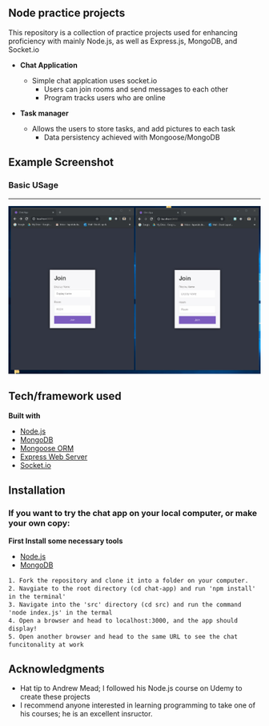 ## Node practice projects

This repository is a collection of practice projects used for enhancing proficiency with mainly Node.js, as well as Express.js, MongoDB, and Socket.io

* **Chat Application** 
  - Simple chat applcation uses socket.io
    - Users can join rooms and send messages to each other
    - Program tracks users who are online

* **Task manager** 
  - Allows the users to store tasks, and add pictures to each task
    - Data persistency achieved with Mongoose/MongoDB

## Example Screenshot

### Basic USage
***

![Chat app](./chat.gif)

## Tech/framework used

<b>Built with</b>
- [Node.js](https://nodejs.org/en/)
- [MongoDB](https://www.mongodb.com/)
- [Mongoose ORM](https://mongoosejs.com/)
- [Express Web Server](https://expressjs.com/)
- [Socket.io](https://socket.io/)

## Installation

### If you want to try the chat app on your local computer, or make your own copy: 

<b>First Install some necessary tools</b>
- [Node.js](https://nodejs.org/en/)
- [MongoDB](https://www.mongodb.com/)

```
1. Fork the repository and clone it into a folder on your computer. 
2. Navgiate to the root directory (cd chat-app) and run 'npm install' in the terminal'
3. Navigate into the 'src' directory (cd src) and run the command 'node index.js' in the termal
4. Open a browser and head to localhost:3000, and the app should display!
5. Open another browser and head to the same URL to see the chat funcitonality at work
```

## Acknowledgments

* Hat tip to Andrew Mead; I followed his Node.js course on Udemy to create these projects
* I recommend anyone interested in learning programming to take one of his courses; he is an excellent insructor. 